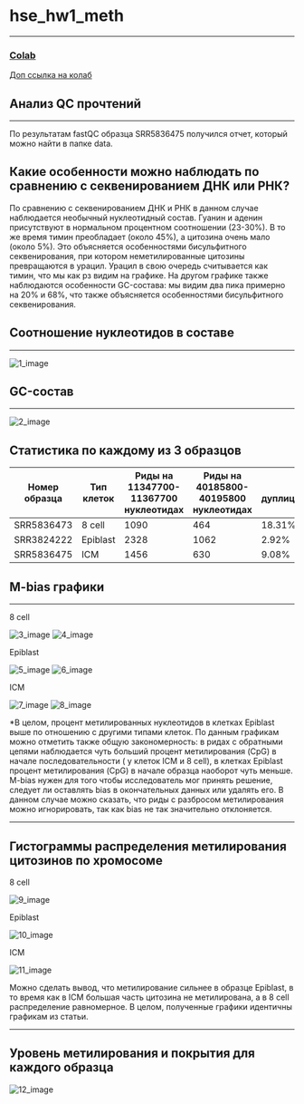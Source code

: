 # hse_hw1_meth
-----------------
### [Colab](https://colab.research.google.com/drive/1YrA7o2Go1ImntZAGQ0zuZT_pVYK3yuPu?usp=sharing)
[Доп ссылка на колаб](https://colab.research.google.com/drive/1NWNQXxOnr5Ytbd3rrLfOSxpHtUkaImYV?usp=sharing) 
## Анализ QC прочтений
-------------
По результатам fastQC образца SRR5836475 получился отчет, который можно найти в папке data.
## Какие особенности можно наблюдать по сравнению с секвенированием ДНК или РНК?
По сравнению с секвенированием ДНК и РНК в данном случае наблюдается необычный нуклеотидный состав. Гуанин и аденин присутствуют в нормальном процентном соотношении (23-30%). В то же время тимин преобладает (около 45%), а цитозина очень мало (около 5%). Это объясняется особенностями бисульфитного секвенирования, при котором неметилированные цитозины превращаются в урацил. Урацил в свою очередь считывается как тимин, что мы как рз видим на графике. На другом графике также наблюдаются особенности GC-состава: мы видим два пика примерно на 20% и 68%, что также объясняется особенностями бисульфитного секвенирования.
## Соотношение нуклеотидов в составе
-----------
![1_image](https://github.com/AlinaPokryshchenko/hse_hw1_meth/blob/main/images/nucleotides.png?raw=true) 
## GC-состав
-----------
![2_image](https://github.com/AlinaPokryshchenko/hse_hw1_meth/blob/main/images/GC.png?raw=true) 
## Статистика по каждому из 3 образцов
|Номер образца|Тип клеток|Риды на 11347700-11367700 нуклеотидах|Риды на 40185800-40195800 нуклеотидах|% дуплицированных|
|---------------|----------|-------------------------|---------------------------|---------------|
|SRR5836473|8 cell|1090|464|18.31%|
|SRR3824222|Epiblast|2328|1062|2.92%|
|SRR5836475|ICM|1456|630|9.08%|
## M-bias графики
---------------
8 cell

![3_image](https://github.com/AlinaPokryshchenko/hse_hw1_meth/blob/main/images/8cell_1_bias.png?raw=true)
![4_image](https://github.com/AlinaPokryshchenko/hse_hw1_meth/blob/main/images/8cell_2_bias.png?raw=true)

Epiblast

![5_image](https://github.com/AlinaPokryshchenko/hse_hw1_meth/blob/main/images/epiblast_1_bias.png?raw=true)
![6_image](https://github.com/AlinaPokryshchenko/hse_hw1_meth/blob/main/images/epiblast_2_bias.png?raw=true)

ICM

![7_image](https://github.com/AlinaPokryshchenko/hse_hw1_meth/blob/main/images/icm_1_bias.png?raw=true)
![8_image](https://github.com/AlinaPokryshchenko/hse_hw1_meth/blob/main/images/icm_2_bias.png?raw=true)

*В целом, процент метилированных нуклеотидов в клетках Epiblast выше по отношению с другими типами клеток. 
По данным графикам можно отметить также общую закономерность: в ридах с обратными цепями наблюдается чуть больший процент метилирования (CpG) в начале последовательности ( у клеток ICM и 8 cell), в клетках Epiblast процент метилирования (CpG) в начале образца наоборот чуть меньше. M-bias нужен для того чтобы исследователь мог принять решение, следует ли оставлять bias в окончательных данных или удалять его. В данном случае можно сказать, что риды с разбросом метилирования можно игнорировать, так как bias не так значительно отклоняется.


------------
## Гистограммы распределения метилирования цитозинов по хромосоме
8 cell

![9_image](https://github.com/AlinaPokryshchenko/hse_hw1_meth/blob/main/images/8cell_met_c.png?raw=true) 

Epiblast

![10_image](https://github.com/AlinaPokryshchenko/hse_hw1_meth/blob/main/images/epiblast_met_c.png?raw=true) 

ICM

![11_image](https://github.com/AlinaPokryshchenko/hse_hw1_meth/blob/main/images/icm_met_c.png?raw=true) 

Можно сделать вывод, что метилирование сильнее в образце Epiblast, в то время как в ICM большая часть цитозина не метилирована, а в 8 cell распределение равномерное.
В целом, полученные графики идентичны графикам из статьи.

-----------
## Уровень метилирования и покрытия для каждого образца

![12_image](https://github.com/AlinaPokryshchenko/hse_hw1_meth/blob/main/images/level_met_c.png?raw=true) 
